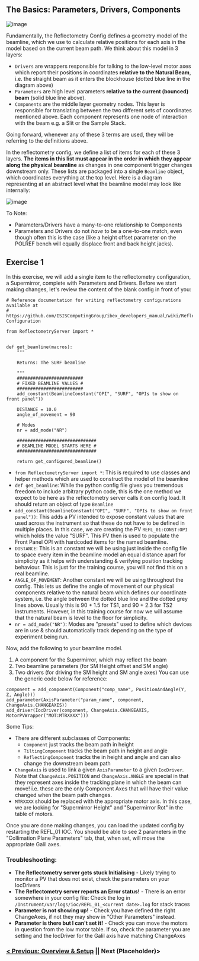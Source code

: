 ## The Basics: Parameters, Drivers, Components

![image](https://github.com/ISISComputingGroup/ibex_developers_manual/assets/18398579/fc9da665-b866-45f9-921a-a64f86290347)

Fundamentally, the Reflectometry Config defines a geometry model of the beamline, which we use to calculate relative positions for each axis in the model based on the current beam path. We think about this model in 3 layers:
- `Drivers` are wrappers responsible for talking to the low-level motor axes which report their positions in coordinates **relative to the Natural Beam**, i.e. the straight beam as it enters the blockhouse (dotted blue line in the diagram above)
- `Parameters` are high level parameters **relative to the current (bounced) beam** (solid blue line above).
- `Components` are the middle layer geometry nodes. This layer is responsible for translating between the two different sets of coordinates mentioned above. Each component represents one node of interaction with the beam e.g. a Slit or the Sample Stack. 

Going forward, whenever any of these 3 terms are used, they will be referring to the definitions above. 

In the reflectometry config, we define a list of items for each of these 3 layers. **The items in this list must appear in the order in which they appear along the physical beamline** as changes in one component trigger changes downstream only. These lists are packaged into a single `Beamline` object, which coordinates everything at the top level. Here is a diagram representing at an abstract level what the beamline model may look like internally:

![image](https://github.com/ISISComputingGroup/ibex_developers_manual/assets/18398579/1a5ced20-cf45-4e8a-bf36-c56148aa63a3)

To Note:
- Parameters/Drivers have a many-to-one relationship to Components
- Parameters and Drivers do not _have_ to be a one-to-one match, even though often this is the case (like a height offset parameter on the POLREF bench will equally displace front and back height jacks).

## Exercise 1

In this exercise, we will add a single item to the reflectometry configuration, a Supermirror, complete with Parameters and Drivers.
Before we start making changes, let's review the content of the blank config in front of you:

```
# Reference documentation for writing reflectometry configurations available at
# https://github.com/ISISComputingGroup/ibex_developers_manual/wiki/Reflectometry-Configuration

from ReflectometryServer import *


def get_beamline(macros):
    """

    Returns: The SURF beamline

    """
    #########################
    # FIXED BEAMLINE VALUES #
    #########################
    add_constant(BeamlineConstant("OPI", "SURF", "OPIs to show on front panel"))

    DISTANCE = 10.0
    angle_of_movement = 90

    # Modes
    nr = add_mode("NR")

    ##############################
    # BEAMLINE MODEL STARTS HERE #
    ##############################

    return get_configured_beamline()
```
- `from ReflectometryServer import *`: This is required to use classes and helper methods which are used to  construct the model of the beamline
- `def get_beamline`: While the python config file gives you tremendous freedom to include arbitrary python code, this is the one method we expect to be here as the reflectometry server calls it on config load. It should return an object of type `Beamline`
- `add_constant(BeamlineConstant("OPI", "SURF", "OPIs to show on front panel"))`: This adds a PV intended to expose constant values that are used across the instrument so that these do not have to be defined in multiple places. In this case, we are creating the PV `REFL_01:CONST:OPI` which holds the value "SURF". This PV then is used to populate the Front Panel OPI with hardcoded items for the named beamline.
- `DISTANCE`: This is an constant we will be using just inside the config file to space every item in the beamline model an equal distance apart for simplicity as it helps with understanding & verifying position tracking behaviour. This is just for the training course, you will not find this on a real beamline.
- `ANGLE_OF_MOVEMENT`: Another constant we will be using throughout the config. This lets us define the angle of movement of our physical components relative to the natural beam which defines our coordinate system, i.e. the angle between the dotted blue line and the dotted grey lines above. Usually this is 90 + 1.5 for TS1, and 90 + 2.3 for TS2 instruments. However, in this training course for now we will assume that the natural beam is level to the floor for simplicity.
- `nr = add_mode("NR")`: Modes are "presets" used to define which devices are in use & should automatically track depending on the type of experiment being run.

Now, add the following to your beamline model. 
1. A component for the Supermirror, which may reflect the beam
1. Two beamline parameters (for SM Height offset and SM angle)
1. Two drivers (for driving the SM height and SM angle axes)
You can use the generic code below for reference:

```
component = add_component(Component("comp_name", PositionAndAngle(Y, Z, Angle)))
add_parameter(AxisParameter("param_name", component, ChangeAxis.CHANGEAXIS))
add_driver(IocDriver(component, ChangeAxis.CHANGEAXIS, MotorPVWrapper("MOT:MTRXXXX")))
```

Some Tips:
- There are different subclasses of Components: 
    - `Component` just tracks the beam path in height
    - `TiltingComponent` tracks the beam path in height and angle 
    - `ReflectingComponent` tracks the in height and angle and can also change the downstream beam path
- `ChangeAxis` is used to link a given `AxisParameter` to a given `IocDriver`. Note that `ChangeAxis.POSITION` and `ChangeAxis.ANGLE` are special in that they represent axes inside the tracking plane in which the beam can move! i.e. these are the only Component Axes that will have their value changed when the beam path changes.
- `MTRXXXX` should be replaced with the appropriate motor axis. In this case, we are looking for "Supermirror Height" and "Supermirror Rot" in the table of motors.

Once you are done making changes, you can load the updated config by restarting the REFL_01 IOC. You should be able to see 2 parameters in the "Collimation Plane Parameters" tab, that, when set, will move the appropriate Galil axes.

### Troubleshooting:
- **The Reflectometry server gets stuck Initialising** - Likely trying to monitor a PV that does not exist, check the parameters on your IocDrivers
- **The Reflectometry server reports an Error status!** - There is an error somewhere in your config file: Check the log in `/Instrument/var/logs/ioc/REFL_01_<current date>.log` for stack traces
- **Parameter is not showing up!** - Check you have defined the right ChangeAxes, if not they may show in "Other Parameters" instead.
- **Parameter is there but I can't set it!** - Check you can move the motors in question from the low motor table. If so, check the parameter you are setting and the IocDriver for the Galil axis have matching ChangeAxes


### [< Previous: Overview & Setup](https://github.com/ISISComputingGroup/ibex_developers_manual/wiki/Reflectometry-Config-Training:-Overview-&-Setup) || Next (Placeholder)>